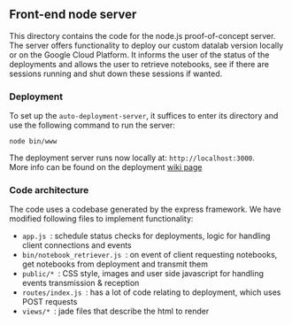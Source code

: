 ## Front-end node server
This directory contains the code for the node.js proof-of-concept server. 
The server offers functionality to deploy our custom datalab version locally or on the Google Cloud Platform.
It informs the user of the status of the deployments and allows the user to retrieve notebooks, see if there are sessions running and shut down these sessions if wanted.

### Deployment
To set up the `auto-deployment-server`, it suffices to enter its directory and use the following command to run the server:
```
node bin/www
```
The deployment server runs now locally at: ```http://localhost:3000```.  
More info can be found on the deployment [wiki page](https://github.com/brecht-d-m/amma-bda/wiki/Deployment)

### Code architecture
The code uses a codebase generated by the express framework. We have modified following files to implement functionality:
  *  ```app.js ```: schedule status checks for deployments, logic for handling client connections and events
  *   ```bin/notebook_retriever.js ```: on event of client requesting notebooks, get notebooks from deployment and transmit them
  *  ```public/* ```: CSS style, images and user side javascript for handling events transmission & reception
  *  ```routes/index.js ```: has a lot of code relating to deployment, which uses POST requests
  *  ```views/* ```: jade files that describe the html to render

